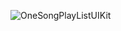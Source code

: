![OneSongPlayListUIKit](https://github.com/jefferymason/OneSongPlayList-UIKit/blob/master/OneSongPlayListUIKIt.png)
